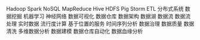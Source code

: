 Hadoop
Spark
NoSQL
MapReduce
Hive
HDFS
Pig
Storm
ETL
分布式系统
数据挖掘
机器学习
神经网络
数据可视化
数据仓库
数据架构
数据湖
数据流
数据流处理
实时数据
流行度计算
基于位置的服务
时间序列分析
数据治理
数据质量
数据清洗
多维数据分析
数据建模
数据仓库自动化
数据血缘分析